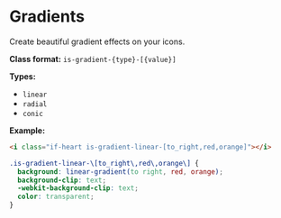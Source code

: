 # Gradients

Create beautiful gradient effects on your icons.

**Class format:** `is-gradient-{type}-[{value}]`

**Types:**

*   `linear`
*   `radial`
*   `conic`

**Example:**
```html
<i class="if-heart is-gradient-linear-[to_right,red,orange]"></i>
```

```css
.is-gradient-linear-\[to_right\,red\,orange\] {
  background: linear-gradient(to right, red, orange);
  background-clip: text;
  -webkit-background-clip: text;
  color: transparent;
}
```
